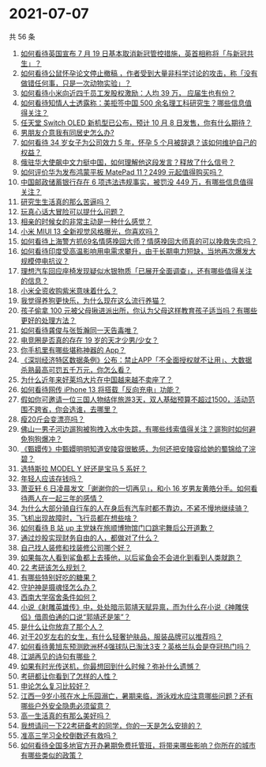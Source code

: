 # 2021-07-07

共 56 条

<!-- BEGIN -->
<!-- 最后更新时间 Wed Jul 07 2021 01:11:09 GMT+0800 (China Standard Time) -->

1. [如何看待英国宣布 7 月 19
   日基本取消新冠管控措施，英首相称将「与新冠共生」？](https://www.zhihu.com/question/470344047)
2. [如何看待公鼠怀孕论文停止撤稿
   ，作者受到大量非科学讨论的攻击，称「没有做错任何事，只是一次动物实验」？](https://www.zhihu.com/question/470229957)
3. [如何看待小米向近四千员工发股权激励：人均 39 万，
   应届生也有份？](https://www.zhihu.com/question/469594067)
4. [如何看待知情人士透露称：美拒签中国 500
   余名理工科研究生？哪些信息值得关注？](https://www.zhihu.com/question/470412737)
5. [任天堂 Switch OLED 新机型已公布，预计 10 月 8
   日发售，你有什么期待？](https://www.zhihu.com/question/470508101)
6. [男朋友介意我有同居史怎么办?](https://www.zhihu.com/question/465458023)
7. [如何看待 34 岁女子为公司效力 5 年，怀孕 5
   个月被辞退？该如何维护自己的权益？](https://www.zhihu.com/question/470346433)
8. [俄驻华大使飙中文力挺中国，如何理解他这段发言？释放了什么信号？](https://www.zhihu.com/question/470377945)
9. [如何评价华为发布鸿蒙平板 MatePad 11？2499
   元起值得购买吗？](https://www.zhihu.com/question/470432841)
10. [中国邮政储蓄银行存在 6 项违法违规事实，被罚没 449
    万，有哪些信息值得关注？](https://www.zhihu.com/question/470180715)
11. [研究生生活真的那么苦逼吗？](https://www.zhihu.com/question/379267365)
12. [玩真心话大冒险可以提什么问题？](https://www.zhihu.com/question/294716319)
13. [相亲的时候女的非常主动是一种什么感觉？](https://www.zhihu.com/question/266053826)
14. [小米 MIUI 13 全新视觉风格曝光，你喜欢吗？](https://www.zhihu.com/question/466812715)
15. [如何看待上海警方抓69名情感挽回大师？情感挽回大师真的可以挽救失恋吗？](https://www.zhihu.com/question/470420822)
16. [如何看待印度受高温影响用电需求攀升，由于长期电力短缺，当地再次爆发大规模停电抗议？](https://www.zhihu.com/question/469940844)
17. [理想汽车回应座椅发现疑似水银物质「已展开全面调查」，还有哪些值得关注的信息？](https://www.zhihu.com/question/470160887)
18. [小米全资收购紫米意味着什么？](https://www.zhihu.com/question/470091421)
19. [我觉得养狗更快乐，为什么现在这么流行养猫？](https://www.zhihu.com/question/460463800)
20. [孩子偷拿 100
    元被父母揪进派出所，你认为父母这样教育孩子适当吗？有哪些更好的处理方法？](https://www.zhihu.com/question/470336455)
21. [如何看待龚俊与张哲瀚同一天告毒唯？](https://www.zhihu.com/question/470431847)
22. [电竞圈是否真的存在 19 岁的天才少男/少女？](https://www.zhihu.com/question/468717638)
23. [你手机里有哪些堪称神器的 App？](https://www.zhihu.com/question/52060765)
24. [《深圳经济特区数据条例》公布：禁止APP「不全面授权就不让用」、大数据杀熟最高可罚五千万元，你怎么看？](https://www.zhihu.com/question/470388378)
25. [为什么近年来好莱坞大片在中国越来越不卖座了？](https://www.zhihu.com/question/268982964)
26. [如何看待网传 iPhone 13 将搭载「反向充电」功能？](https://www.zhihu.com/question/470137767)
27. [假如你可邀请一位三国人物结伴旅游3天，双人基础预算不超过1500，活动范围不跨省，你会选谁，去哪里？](https://www.zhihu.com/question/470158957)
28. [瘦20斤会变漂亮吗？](https://www.zhihu.com/question/392591592)
29. [佛山一男子河边遛狗被狗拽入水中失踪，有哪些线索值得关注？遛狗时如何避免狗狗爆冲？](https://www.zhihu.com/question/470186017)
30. [《甄嬛传》中甄嬛明明知道安陵容很敏感，为何还把安陵容给她的蜀锦给了浣碧？](https://www.zhihu.com/question/325114276)
31. [选特斯拉 MODEL Y 好还是宝马 5 系好？](https://www.zhihu.com/question/398893012)
32. [年轻人应该存钱吗？](https://www.zhihu.com/question/469208385)
33. [萧亚轩 6 日凌晨发文「谢谢你的一切再见」，和小 16
    岁男友黄皓分手。如何看待两人在一起三年的感情？](https://www.zhihu.com/question/470346487)
34. [为什么大部分骑自行车的人在身后有汽车时都不靠边，不紧不慢地继续骑？](https://www.zhihu.com/question/348195449)
35. [飞机出现故障时，飞行员都在想些啥？](https://www.zhihu.com/question/321094762)
36. [如何看待 B 站 up 主党妹在旅顺博物馆门口跳宅舞后公开道歉？](https://www.zhihu.com/question/469738970)
37. [通过炒股实现财务自由的人，都做对了什么？](https://www.zhihu.com/question/463163458)
38. [自己找人装修和找装修公司哪个好？](https://www.zhihu.com/question/342779357)
39. [如果每次人看到鲨鱼都上去揍他，以后鲨鱼会不会进化到看到人类就跑？](https://www.zhihu.com/question/469388304)
40. [22 考研该怎么规划？](https://www.zhihu.com/question/394099769)
41. [有哪些特别好吃的糖果？](https://www.zhihu.com/question/22631051)
42. [守护神是摄魂怪怎么办？](https://www.zhihu.com/question/467796681)
43. [西南大学宿舍条件如何？](https://www.zhihu.com/question/46336332)
44. [小说《射雕英雄传》中，处处暗示郭靖天赋异禀，而为什么在小说《神雕侠侣》借周伯通的口说“郭靖还是笨”？](https://www.zhihu.com/question/469671460)
45. [是什么让你放弃了那个人？](https://www.zhihu.com/question/466005898)
46. [对于20岁左右的女生，有什么轻奢护肤品，服装品牌可以推荐吗？](https://www.zhihu.com/question/26749750)
47. [如何看待黄旭东预测欧洲杯4强球队已淘汰3支？英格兰队会是夺冠热门吗？](https://www.zhihu.com/question/470180410)
48. [江湖再见的诗句有哪些？](https://www.zhihu.com/question/463456251)
49. [如果有时光传送机，你最想回到什么时候？弥补什么遗憾？](https://www.zhihu.com/question/468426099)
50. [考研都让你看到了怎样的人性？](https://www.zhihu.com/question/348014746)
51. [申论怎么复习比较好？](https://www.zhihu.com/question/364463392)
52. [江西一9岁小孩在水上乐园溺亡，暑期来临，游泳戏水应注意哪些问题？还有哪些户外安全隐患必须留意？](https://www.zhihu.com/question/470102221)
53. [高一生活真的有那么美好吗？](https://www.zhihu.com/question/412925978)
54. [我想请问一下22考研备考的同学，你的一天是怎么安排的？](https://www.zhihu.com/question/469051601)
55. [准高三学习全校倒数还有救吗？](https://www.zhihu.com/question/469983391)
56. [如何看待全国多地官方开办暑期免费托管班，将带来哪些影响？你所在的城市有哪些类似的政策？](https://www.zhihu.com/question/469495664)

<!-- END -->
